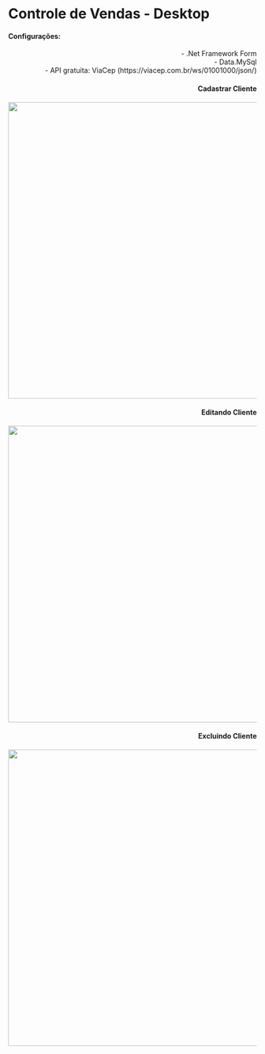 # Controle de Vendas - Desktop

#### Configurações:
<div style='text-align:right'>
- .Net Framework Form<br/>
- Data.MySql<br/>
- API gratuita: ViaCep (https://viacep.com.br/ws/01001000/json/)
<div/>
  
#### Cadastrar Cliente
<p>
<img aling="right" src="https://user-images.githubusercontent.com/109990443/228878325-66bc44f3-b886-4064-be90-cafa8b118f5b.gif" width="600px">
<p/>

#### Editando Cliente
<p>
<img aling="right" src="https://user-images.githubusercontent.com/109990443/228882788-38d494c0-2b4c-4047-aed4-1c4b55c5f0b3.gif" width="600px">
<p/>

#### Excluindo Cliente
<p>
<img aling="right" src="https://user-images.githubusercontent.com/109990443/228886493-e96bf181-b4d0-44ea-a3d5-408354d9acf2.gif" width="600px">
<p/>

                                                                                                                                       

                                                                                                                                   
